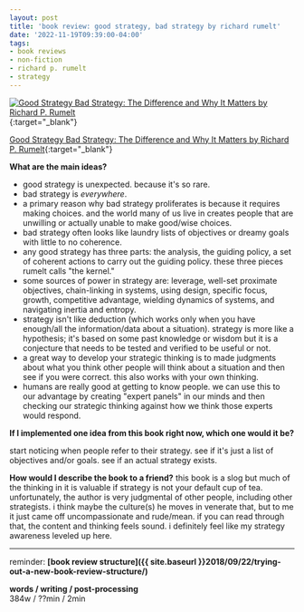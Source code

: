 ```yaml
---
layout: post
title: 'book review: good strategy, bad strategy by richard rumelt'
date: '2022-11-19T09:39:00-04:00'
tags:
- book reviews
- non-fiction
- richard p. rumelt
- strategy
--- 
```



[![Good Strategy Bad Strategy: The Difference and Why It Matters by Richard P. Rumelt](https://i.gr-assets.com/images/S/compressed.photo.goodreads.com/books/1360570381l/11721966.jpg)](https://www.goodreads.com/book/show/11721966-good-strategy-bad-strategy){:target="_blank"}

[Good Strategy Bad Strategy: The Difference and Why It Matters by Richard P. Rumelt](https://www.goodreads.com/book/show/11721966-good-strategy-bad-strategy){:target="_blank"}

<b>What are the main ideas?</b> 

* good strategy is unexpected. because it's so rare.
* bad strategy is *everywhere*. 
* a primary reason why bad strategy proliferates is because it requires making choices. and the world many of us live in creates people that are unwilling or actually unable to make good/wise choices.
* bad strategy often looks like laundry lists of objectives or dreamy goals with little to no coherence.
* any good strategy has three parts: the analysis, the guiding policy, a set of coherent actions to carry out the guiding policy. these three pieces rumelt calls "the kernel."
* some sources of power in strategy are: leverage, well-set proximate objectives, chain-linking in systems, using design, specific focus, growth, competitive advantage, wielding dynamics of systems, and navigating inertia and entropy. 
* strategy isn't like deduction (which works only when you have enough/all the information/data about a situation). strategy is more like a hypothesis; it's based on some past knowledge or wisdom but it is a conjecture that needs to be tested and verified to be useful or not. 
* a great way to develop your strategic thinking is to made judgments about what you think other people will think about a situation and then see if you were correct. this also works with your own thinking.
* humans are really good at getting to know people. we can use this to our advantage by creating "expert panels" in our minds and then checking our strategic thinking against how we think those experts would respond. 


<b>If I implemented one idea from this book right now, which one would it be?</b>

start noticing when people refer to their strategy. see if it's just a list of objectives and/or goals. see if an actual strategy exists.


<b>How would I describe the book to a friend?</b>
this book is a slog but much of the thinking in it is valuable if strategy is not your default cup of tea. unfortunately, the author is very judgmental of other people, including other strategists. i think maybe the culture(s) he moves in venerate that, but to me it just came off uncompassionate and rude/mean. if you can read through that, the content and thinking feels sound. i definitely feel like my strategy awareness leveled up here. 

---

reminder: **[book review structure]({{ site.baseurl }}2018/09/22/trying-out-a-new-book-review-structure/)**


<!-- &#042; = asterisk -->
<!-- &#039; = single quote '-->

**words / writing / post-processing**  
384w / ??min / 2min